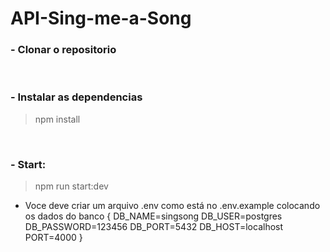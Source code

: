 # API-Sing-me-a-Song

### - Clonar o repositorio
<br/>

### - Instalar as dependencias

<blockquote>
  npm install
</blockquote>
<br/>

### - Start:
<blockquote>
  npm run start:dev
</blockquote>

- Voce deve criar um arquivo .env como está no .env.example colocando os dados do banco 
{
    DB_NAME=singsong
    DB_USER=postgres
    DB_PASSWORD=123456
    DB_PORT=5432
    DB_HOST=localhost
    PORT=4000
}
<br/>